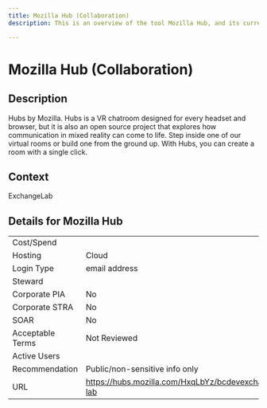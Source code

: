 ```yaml
---
title: Mozilla Hub (Collaboration)
description: This is an overview of the tool Mozilla Hub, and its current status  within BC Gov.

---
```


# Mozilla Hub (Collaboration)



## Description
Hubs by Mozilla. Hubs is a VR chatroom designed for every headset and browser, but it is also an open source project that explores how communication in mixed reality can come to life. Step inside one of our virtual rooms or build one from the ground up. With Hubs, you can create a room with a single click.

## Context
ExchangeLab

##  Details for Mozilla Hub

|   |   |
|---|---|
|Cost/Spend   |   |
|Hosting   | Cloud  |
|Login Type | email address |
|Steward |  |
|Corporate PIA   | No  |
|Corporate STRA   | No   |
|SOAR   | No  |
|Acceptable Terms   | Not Reviewed  |
|Active Users   |   |
|Recommendation   |  Public/non-sensitive info only |
|URL   | https://hubs.mozilla.com/HxqLbYz/bcdevexchange-lab  |

